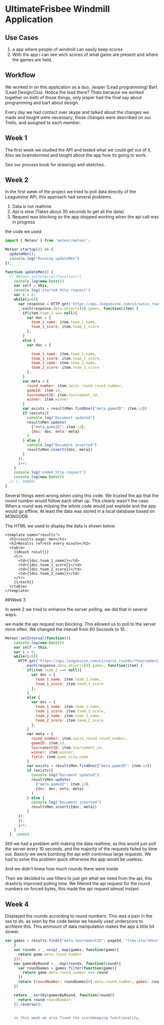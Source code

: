 # UltimateFrisbee Windmill Application

## Use Cases
1. a app where people of windmill can easily keep scores
2. With the app i can see wich scores of what game are present and where the games are held.

## Workflow

We worked in on this application as a duo, Jesper (Lead programming) Bart (Lead Design/Css). Notice the lead there? 
Thats because we worked together on both of those things, only jesper had the final say about programming and bart about design. 

Every day we had contact over skype and talked about the changes we made and tought were necessary, these changes were described on our Trello, and assigned to each member.

## Week 1

The first week we studied the API and tested what we could get out of it, Also we brainstormed and tought about the app how its going to work. 

See our process book for drawings and sketches.

## Week 2

In the first week of the project we tried to poll data directly of the Leaguevine API, this approach had several problems.

1. Data is not realtime
2. Api is slow (Takes about 30 seconds to get all the data)
3. Request was blocking so the app stopped working when the api call was in progress

the code we used: 

```javascript
import { Meteor } from 'meteor/meteor';

Meteor.startup(() => {
  updateMen();
  console.log("Running updateMen")
});

function updateMen() {
  // Meteor.setInterval(function(){
    console.log(new Date())
    var self = this;
    console.log('started http request')
    var i = 0;
    while(i<6){
      var response = HTTP.get('https://api.leaguevine.com/v1/swiss_rounds/?tournament_id=19752&round_number='+i+'&access_token=6fe6daa931');
      _.each(response.data.objects[0].games, function(item) {
        if(item.team_2 === null){
          var doc = {
            team_1_name: item.team_1.name,
            team_1_score: item.team_1_score
          };
        }
        else {
          var doc = {

            team_1_name: item.team_1.name,
            team_1_score: item.team_1_score,
            team_2_name: item.team_2.name,
            team_2_score: item.team_2_score
          };
        }
        var meta = {
          round_number: item.swiss_round.round_number,
          gameID: item.id,
          tournamentID: item.tournament_id,
          winner: item.winner
        }
        var exists = resultsMen.findOne({"meta.gameID": item.id})
        if (exists){
          console.log("Document updated")
          resultsMen.update(
            {"meta.gameID": item.id},
            {doc: doc, meta: meta}
          )
        } else {
          console.log("Document inserted")
          resultsMen.insert({doc, meta})
        }
      });
      i++;
    }
    console.log('ended http request')
    console.log(new Date())
  // }, 60000)
}
```

Several things went wrong when using this code. We trusted the api that the round number would follow each other up.
This clearly wasn't the case. When a round was missing the whole code would just explode and the app would go offline.
At least the data was stored in a local database based on MONGODB

The HTML we used to display the data is shown below

```
<template name="results">
  <h1>results page: men</h1>
  <h2>Results refresh every minute</h2>
  <table>
    {{#each result}}
    <tr>
      <td>{{doc.team_1_name}}</td>
      <td>{{doc.team_1_score}}</td>
      <td>{{doc.team_2_score}}</td>
      <td>{{doc.team_2_name}}</td>
    </tr>
    {{/each}}
  </table>
</template>
```

##Week 3

In week 2 we tried to enhance the server polling, we did that in several ways.


we made the api request non blocking. This allowed us to poll to the server more often. We changed the intevall from 60 Seconds to 10.
```javascript
Meteor.setInterval(function(){
    console.log(new Date())
    var self = this;
    var i = 0;
    while(i<6){
      HTTP.get('https://api.leaguevine.com/v1/swiss_rounds/?tournament_id=19752&round_number='+i+'&access_token=6fe6daa931', function(error, response){
        _.each(response.data.objects[0].games, function(item) {
          if(item.team_2 === null){
            var doc = {
              team_1_name: item.team_1.name,
              team_1_score: item.team_1_score
            };
          }
          else {
            var doc = {
              team_1_name: item.team_1.name,
              team_1_score: item.team_1_score,
              team_2_name: item.team_2.name,
              team_2_score: item.team_2_score
            };
          }
          var meta = {
            round_number: item.swiss_round.round_number,
            gameID: item.id,
            tournamentID: item.tournament_id,
            winner: item.winner,
            field: item.game_site.name
          }
          var exists = resultsMen.findOne({"meta.gameID": item.id})
          if (exists){
            console.log("Document updated")
            resultsMen.update(
              {"meta.gameID": item.id},
              {doc: doc, meta: meta}
            )
          } else {
            console.log("Document inserted")
            resultsMen.insert({doc, meta})
          }
      });
      });
      i++;
    }
  }, 10000)
```
Still we had a problem with making the data realtime, as this would just poll the server every 10 seconds, and the majority of the requests
failed by time out. Basicly we were bombing the api with continious large requests. We had to solve this problem quick otherwise
the app would be useless.

And we didn't knew how much rounds there were inside 

Then we decided to use filters to just get what we need from the api, this drasticly improved polling time. We filtered the api request for the round numbers on forced bytes, this made the api request almost instant.

## Week 4

Displayed the rounds according to round numbers. This was a pain in the ass to do. as seen by the code below we heavily used underscore to archieve this.
This ammount of data manipulation makes the app a little bit slower.

```javascript
var games = results.find({"meta.tournamentID": pageId, "time.startHour": {$ne: hour}, "doc.team_1_score": 0, "doc.team_2_score": 0 }, {sort: {"meta.field": 1}}).fetch()
    }
    var rounds = _.uniq(_.map(games, function(game){
      return game.meta.round_number
    }));
    var gamesByRound = _.map(rounds, function(round){
      var roundGames = games.filter(function(game){
        return game.meta.round_number === round
      })
      return {roundNumber: roundGames[0].meta.round_number, games: roundGames}
    })

    return _.sortBy(gamesByRound, function(round){
      return round.roundNumber;
    }).reverse();
    ```
    
    in this week we also fixed the scorekeeping functionality, 




